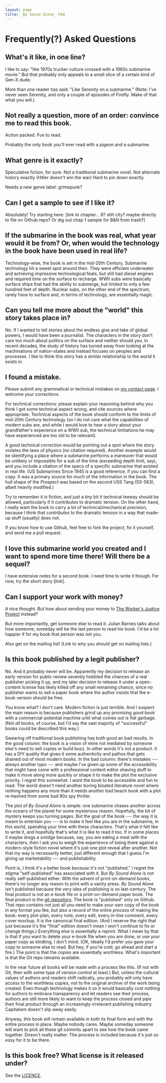 ```yaml
---
layout: page
title: _By Sound Alone_ FAQ
---
```


# Frequently(?) Asked Questions

## What's it like, in one line?
I like to say: "like 1970s trucker culture crossed with a 1960s submarine movie." But that probably only appeals to a small slice of a certain kind of Gen-X dude.

More than one reader has said: "Like Serenity on a submarine." (Note: I've never seen Serenity, and only a couple of episodes of Firefly. Make of that what you will.)


## Not really a question, more of an order: convince me to read this book.
Action packed. Fun to read.

Probably the only book you'll ever read with a pigeon and a submarine.


## What genre is it exactly?
Speculative fiction, for sure.
Not a traditional submarine novel.
Not alternate history exactly (Hitler doesn't win the war)
Hard to pin down exactly.

Needs a new genre label: grimepunk?


## Can I get a sample to see if I like it?
Absolutely! Try starting here: [link to chapter... 6? stilt city? maybe directly to file on Github repo? Or dig out chap 1 sample for B&N from trash?]


## If the submarine in the book was real, what year would it be from? Or, when would the technology in the book have been used in real life?
Technology-wise, the book is set in the mid-20th Century. Submarine technology hit a sweet spot around then. They were efficient underwater and achieving impressive technological feats, but still had diesel engines and required time on the surface to recharge. WWII subs were basically surface ships that had the ability to submerge, but limited to only a few hundred feet of depth. Nuclear subs, on the other end of the spectrum, rarely have to surface and, in terms of technology, are essentially magic.


## Can you tell me more about the "world" this story takes place in?
No. If I wanted to tell stories about the endless give and take of global powers, I would have been a journalist. The characters in the story don't care too much about politics on the surface and neither should you. In recent decades, the study of history has turned away from looking at the machinations of nation-states and instead focuses on peoples and processes. I like to think this story has a similar relationship to the world it exists in.


## I found a mistake.
Please submit any grammatical or technical mistakes on [my contact page](https://grannycart.net/contact).
I welcome your corrections. 

For technical corrections: please explain your reasoning behind why you think I got some technical aspect wrong, and cite sources where appropriate. Technical aspects of the book should conform to the limits of mid-20th Century technology (so I do not care what the capabilities of modern subs are, and while I would love to hear a story about your grandfather's experience on a WWII sub, the technical limitations he may have experienced are too old to be relevant). 

A good technical correction would be pointing out a spot where the story violates the laws of physics (no citation required). Another example would be identifying a place where a submarine performs a maneuver that would be unlikely or impossible for a sub of the time (exceeding depth limit, say), and you include a citation of the specs of a specific submarine that existed in real life. (US Submarines Since 1945 is a good reference, if you can find a copy. It was a primary source for much of the information in the book. The hull shape of the _Prospect_ was based on the second USS Tang (SS-563), albeit heavily modified.)

Try to remember it _is_ fiction, and just a _tiny_ bit it technical leeway should be allowed, particularly if it contributes to dramatic tension. On the other hand, I really want the book to carry a _lot_ of technical/mechanical precision, because I think that _contributes_ to the dramatic tension in a way that made-up stuff (usually) does not.

If you know how to use Github, feel free to fork the project, fix it yourself, and send me a pull request.


## I love this submarine world you created and I want to spend more time there! Will there be a sequel?
I have extensive notes for a second book.
I need time to write it though.
For now, try the short story [link].


## Can I support your work with money?
A nice thought. But how about sending your money to [The Worker's Justice Project](http://www.workersjustice.org/) instead?

But more importantly, get someone else to read it. Julian Barnes talks about how someone, someday will be the last person to read his book. I'd be a lot happier if for my book that person was not you.

Also get on the mailing list! (Link to why you should get on mailing lists.)


## Is this book published by a legit publisher?
No. And it probably never will be. Apparently my decision to release an early version for public review severely hobbled the chances of a real publisher picking it up, and my later decision to release it under a open-content license has likely killed off any small remaining chance, since no publisher wants to sell a paper book where the author insists that the e-book version should be free.

You know what? I don't care. Modern fiction is just terrible. And I suspect the main reason is because publishers grind up any promising good book with a commercial-potential machine until what comes out is flat garbage. (Not _all_ books, of course, but I'd say the vast majority of "successful" books could be described this way.)

Swearing off traditional book publishing has both good an bad results. In the good column: the book is a vision of mine not mediated by someone else's need to sell copies or build buzz. In other words it's not a product. It has a DIY quality that gives it some authenticity and pathos that gets drained out of most modern books. In the bad column: there's mistakes --- always another typo --- and maybe I've given up some of the accessibility that might have come with a professional content editor shaving stuff to make it move along more quickly or shape it to make the plot the exclusive priority. I regret this somewhat. I _want_ the book to be accessible and fun to read. The world doesn't need another boring bloated literature novel where nothing happens any more than it needs another bad beach book with a plot re-hashed from some bad 80s spy thriller.

The plot of _By Sound Alone_ is simple: one submarine chases another across the oceans of the planet for some mysterious reason. Hopefully, the bit of mystery keeps you turning pages. But the goal of the book --- the way it is meant to entertain you --- is to make it feel like you are _in_ the submarine, in this world, spending your time with these characters. That's what it felt like to write it, and hopefully that's what it is like to read it too. If in some places it maybe drags a smidge because, say, you are eating a meal with the characters, then I ask you to weigh the experience of being there against a modern-style fiction novel where it's just one plot reveal after another. Not that my way is necessarily better, just different enough that I guess I'm giving up marketability --- and publishability.

Point is, I think it's a better book _because_ it's not "published." I regret the stigma "self-published" has associated with it. But _By Sound Alone_ is not really self-published either. With the advent of print-on-demand books, there's no longer any reason to print with a vanity press. _By Sound Alone_ isn't published because the very idea of publishing is so last-century. The final product is not an e-book file or a print-on-demand paper book. The final product is the [git repository](https://github.com/grannycart/by-sound-alone_source/). The book is "published" only on Github. That repo contains not just all you need to make your own copy of the book in any format you like, but also a record of the entire _process_ of making the book: every plot-plan, every note, every edit, every in-line comment, every cover mockup. It is the canonical final edition. (And I reserve the right that just because it's the "final" edition doesn't mean I won't continue to fix or change things.) Everything else is essentially a reprint. What I mean by that is that if you want to delete your e-book file when you are done, or use your paper copy as kindling, I don't mind. (OK, ideally I'd prefer you gave your copy to someone else to read. But hey, if you're cold, go ahead and start a fire.) The point is that the copies are essentially worthless. What's important is that the Git repo remains available.

In the near future all books will be made with a process like this. (If not with Git, then with some type of version control at least.) But, unless the cultural values of authors and readers shift radically, you probably will only have access to the worthless copies, not to the original archive of the work being created. Even though technology makes it so it would basically cost nothing for authors to embrace transparency and let readers see their process, authors are still more likely to want to keep the process closed and pipe their final product through an increasingly-irrelevant publishing industry. Capitalism doesn't slip away easily.

Anyway, _this_ book will remain available in both its final form and with the entire process in place. Maybe nobody cares. Maybe someday someone will want to pick all those git commits apart to see how the book came together. Doesn't really matter. The process is included because it's just so _easy_ for it to be there.


## Is this book free? What license is it released under?
See the [LICENCE](https://grannycart.net/by-sound-alone/content/By-Sound-Alone_Mark-Torrey.html#license).



